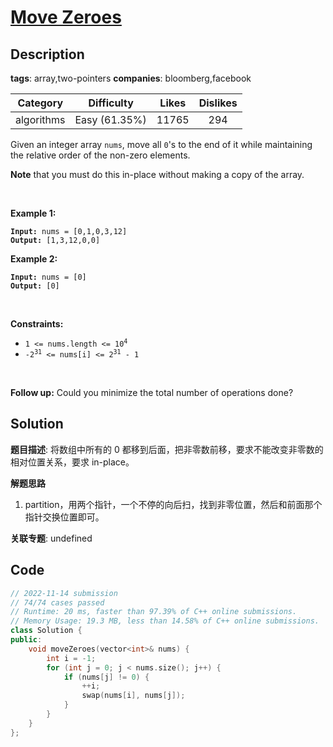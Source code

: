 # [Move Zeroes](https://leetcode.com/problems/move-zeroes/description/)

## Description

**tags**: array,two-pointers
**companies**: bloomberg,facebook

|  Category  |  Difficulty   | Likes | Dislikes |
| :--------: | :-----------: | :---: | :------: |
| algorithms | Easy (61.35%) | 11765 |   294    |

<p>Given an integer array <code>nums</code>, move all <code>0</code>&#39;s to the end of it while maintaining the relative order of the non-zero elements.</p>

<p><strong>Note</strong> that you must do this in-place without making a copy of the array.</p>

<p>&nbsp;</p>
<p><strong class="example">Example 1:</strong></p>
<pre><code><strong>Input:</strong> nums = [0,1,0,3,12]
<strong>Output:</strong> [1,3,12,0,0]</code></pre><p><strong class="example">Example 2:</strong></p>
<pre><code><strong>Input:</strong> nums = [0]
<strong>Output:</strong> [0]</code></pre>
<p>&nbsp;</p>
<p><strong>Constraints:</strong></p>

<ul>
  <li><code>1 &lt;= nums.length &lt;= 10<sup>4</sup></code></li>
  <li><code>-2<sup>31</sup> &lt;= nums[i] &lt;= 2<sup>31</sup> - 1</code></li>
</ul>

<p>&nbsp;</p>
<strong>Follow up:</strong> Could you minimize the total number of operations done?

## Solution

**题目描述**: 将数组中所有的 0 都移到后面，把非零数前移，要求不能改变非零数的相对位置关系，要求 in-place。

**解题思路**

1. partition，用两个指针，一个不停的向后扫，找到非零位置，然后和前面那个指针交换位置即可。

**关联专题**: undefined

## Code

```cpp
// 2022-11-14 submission
// 74/74 cases passed
// Runtime: 20 ms, faster than 97.39% of C++ online submissions.
// Memory Usage: 19.3 MB, less than 14.58% of C++ online submissions.
class Solution {
public:
    void moveZeroes(vector<int>& nums) {
        int i = -1;
        for (int j = 0; j < nums.size(); j++) {
            if (nums[j] != 0) {
                ++i;
                swap(nums[i], nums[j]);
            }
        }
    }
};
```
